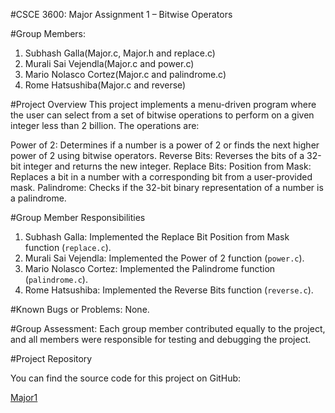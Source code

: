 #CSCE 3600: Major Assignment 1 – Bitwise Operators

#Group Members:

1. Subhash Galla(Major.c, Major.h and replace.c)
2. Murali Sai Vejendla(Major.c and power.c)
3. Mario Nolasco Cortez(Major.c and palindrome.c)
4. Rome Hatsushiba(Major.c and reverse)

#Project Overview
This project implements a menu-driven program where the user can select from a set of bitwise operations to perform on a given integer less than 2 billion. The operations are:

Power of 2: Determines if a number is a power of 2 or finds the next higher power of 2 using bitwise operators.
Reverse Bits: Reverses the bits of a 32-bit integer and returns the new integer.
Replace Bits: Position from Mask: Replaces a bit in a number with a corresponding bit from a user-provided mask.
Palindrome: Checks if the 32-bit binary representation of a number is a palindrome.

#Group Member Responsibilities

1. Subhash Galla: Implemented the Replace Bit Position from Mask function (`replace.c`).
2. Murali Sai Vejendla: Implemented the Power of 2 function (`power.c`).
3. Mario Nolasco Cortez: Implemented the Palindrome function (`palindrome.c`).
4. Rome Hatsushiba: Implemented the Reverse Bits function (`reverse.c`).

#Known Bugs or Problems: None.

#Group Assessment:
Each group member contributed equally to the project, and all members were responsible for testing and debugging the project.

#Project Repository

You can find the source code for this project on GitHub:

[Major1](https://github.com/subhash48/Major1.git)

